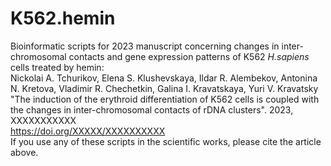# K562.hemin
Bioinformatic scripts for 2023 manuscript concerning changes in inter-chromosomal contacts and gene expression patterns of K562 <I>H.sapiens</I> cells treated by hemin: 
<br>Nickolai A. Tchurikov, Elena S. Klushevskaya, Ildar R. Alembekov, Antonina N. Kretova, Vladimir R. Chechetkin, Galina I. Kravatskaya, Yuri V. Kravatsky
<br>"The induction of the erythroid differentiation of K562 cells is coupled with the changes in inter-chromosomal contacts of rDNA clusters". 2023, XXXXXXXXXXX
<br>https://doi.org/XXXXX/XXXXXXXXXX
<br>If you use any of these scripts in the scientific works, please cite the article above.






